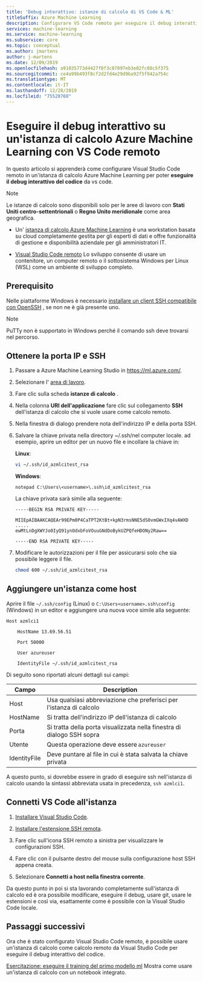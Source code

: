 ```yaml
---
title: 'Debug interattivo: istanze di calcolo di VS Code & ML'
titleSuffix: Azure Machine Learning
description: Configurare VS Code remoto per eseguire il debug interattivo del codice con Azure Machine Learning.
services: machine-learning
ms.service: machine-learning
ms.subservice: core
ms.topic: conceptual
ms.author: jmartens
author: j-martens
ms.date: 12/09/2019
ms.openlocfilehash: a91035773d4427f0f3c07097eb3e02fc08c5f375
ms.sourcegitcommit: ce4a99b493f8cf2d2fd4e29d9ba92f5f942a754c
ms.translationtype: MT
ms.contentlocale: it-IT
ms.lasthandoff: 12/28/2019
ms.locfileid: "75528760"
---
```

# <a name="debug-interactively-on-an-azure-machine-learning-compute-instance-with-vs-code-remote"></a>Eseguire il debug interattivo su un'istanza di calcolo Azure Machine Learning con VS Code remoto

In questo articolo si apprenderà come configurare Visual Studio Code remoto in un'istanza di calcolo Azure Machine Learning per poter **eseguire il debug interattivo del codice** da vs code. 

> [!NOTE]
> Le istanze di calcolo sono disponibili solo per le aree di lavoro con **Stati Uniti centro-settentrionali** o **Regno Unito meridionale** come area geografica.

+ Un' [istanza di calcolo Azure Machine Learning](/azure/machine-learning/service/concept-compute-instance) è una workstation basata su cloud completamente gestita per gli esperti di dati e offre funzionalità di gestione e disponibilità aziendale per gli amministratori IT. 


+ [Visual Studio Code remoto](https://code.visualstudio.com/docs/remote/remote-overview) Lo sviluppo consente di usare un contenitore, un computer remoto o il sottosistema Windows per Linux (WSL) come un ambiente di sviluppo completo. 

## <a name="prerequisite"></a>Prerequisito  

Nelle piattaforme Windows è necessario [installare un client SSH compatibile con OpenSSH](https://code.visualstudio.com/docs/remote/troubleshooting#_installing-a-supported-ssh-client) , se non ne è già presente uno. 

> [!Note]
> PuTTy non è supportato in Windows perché il comando ssh deve trovarsi nel percorso. 

## <a name="get-ip-and-ssh-port"></a>Ottenere la porta IP e SSH 

1. Passare a Azure Machine Learning Studio in https://ml.azure.com/.

2. Selezionare l' [area di lavoro](concept-workspace.md).
1. Fare clic sulla scheda **istanze di calcolo** .
1. Nella colonna **URI dell'applicazione** fare clic sul collegamento **SSH** dell'istanza di calcolo che si vuole usare come calcolo remoto. 
1. Nella finestra di dialogo prendere nota dell'indirizzo IP e della porta SSH. 
1. Salvare la chiave privata nella directory ~/.ssh/nel computer locale. ad esempio, aprire un editor per un nuovo file e incollare la chiave in: 

   **Linux**: 
   ```sh
   vi ~/.ssh/id_azmlcitest_rsa  
   ```

   **Windows**: 
   ```
   notepad C:\Users\<username>\.ssh\id_azmlcitest_rsa 
   ```

   La chiave privata sarà simile alla seguente:
   ```
   -----BEGIN RSA PRIVATE KEY----- 

   MIIEpAIBAAKCAQEAr99EPm0P4CaTPT2KtBt+kpN3rmsNNE5dS0vmGWxIXq4vAWXD 
   ..... 
   ewMtLnDgXWYJo0IyQ91ynOdxbFoVOuuGNdDoBykUZPQfeHDONy2Raw== 

   -----END RSA PRIVATE KEY----- 
   ```

1. Modificare le autorizzazioni per il file per assicurarsi solo che sia possibile leggere il file.  
   ```sh
   chmod 600 ~/.ssh/id_azmlcitest_rsa   
   ```

## <a name="add-instance-as-a-host"></a>Aggiungere un'istanza come host 

Aprire il file `~/.ssh/config` (Linux) o `C:\Users<username>.ssh\config` (Windows) in un editor e aggiungere una nuova voce simile alla seguente:

```
Host azmlci1 

    HostName 13.69.56.51 

    Port 50000 

    User azureuser 

    IdentityFile ~/.ssh/id_azmlcitest_rsa   
```

Di seguito sono riportati alcuni dettagli sui campi: 

|Campo|Description|
|----|---------|
|Host|Usa qualsiasi abbreviazione che preferisci per l'istanza di calcolo |
|HostName|Si tratta dell'indirizzo IP dell'istanza di calcolo |
|Porta|Si tratta della porta visualizzata nella finestra di dialogo SSH sopra |
|Utente|Questa operazione deve essere `azureuser` |
|IdentityFile|Deve puntare al file in cui è stata salvata la chiave privata |

A questo punto, si dovrebbe essere in grado di eseguire ssh nell'istanza di calcolo usando la sintassi abbreviata usata in precedenza, `ssh azmlci1`. 

## <a name="connect-vs-code-to-the-instance"></a>Connetti VS Code all'istanza 

1. [Installare Visual Studio Code](https://code.visualstudio.com/).

1. [Installare l'estensione SSH remota](https://marketplace.visualstudio.com/items?itemName=ms-vscode-remote.remote-ssh). 

1. Fare clic sull'icona SSH remoto a sinistra per visualizzare le configurazioni SSH.

1. Fare clic con il pulsante destro del mouse sulla configurazione host SSH appena creata.

1. Selezionare **Connetti a host nella finestra corrente**. 

Da questo punto in poi si sta lavorando completamente sull'istanza di calcolo ed è ora possibile modificare, eseguire il debug, usare git, usare le estensioni e così via, esattamente come è possibile con la Visual Studio Code locale. 

## <a name="next-steps"></a>Passaggi successivi

Ora che è stato configurato Visual Studio Code remoto, è possibile usare un'istanza di calcolo come calcolo remoto da Visual Studio Code per eseguire il debug interattivo del codice. 

[Esercitazione: eseguire il training del primo modello ml](/azure/machine-learning/service/tutorial-1st-experiment-sdk-train) Mostra come usare un'istanza di calcolo con un notebook integrato.